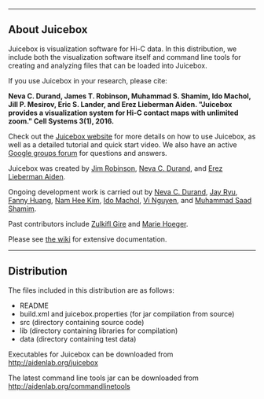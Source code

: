 --------------
About Juicebox
--------------
Juicebox is visualization software for Hi-C data.  In this distribution, we
include both the visualization software itself and command line tools for
creating and analyzing files that can be loaded into Juicebox.

If you use Juicebox in your research, please cite:

**Neva C. Durand, James T. Robinson, Muhammad S. Shamim, Ido Machol, Jill P. Mesirov, Eric S. Lander, and Erez Lieberman Aiden. "Juicebox provides a visualization system for Hi-C contact maps with unlimited zoom." Cell Systems 3(1), 2016.**

Check out the <a href="http://aidenlab.org/juicebox">Juicebox website</a>
for more details on how to use Juicebox, as well as a detailed
tutorial and quick start video. We also have an active <a href="https://groups.google.com/forum/#!forum/3d-genomics">
Google groups forum</a> for questions and answers.

Juicebox was created by
<a href="https://github.com/jrobinso">Jim Robinson</a>,
<a href="https://github.com/nchernia">Neva C. Durand</a>, and
<a href="http://www.erez.com/">Erez Lieberman Aiden</a>.

Ongoing development work is carried out by
<a href="https://github.com/nchernia">Neva C. Durand</a>,
<a href="https://github.com/bluejay9676">Jay Ryu</a>,
<a href="https://github.com/asddf123789">Fanny Huang</a>,
<a href="https://github.com/mikeehman">Nam Hee Kim</a>,
<a href="https://github.com/imachol">Ido Machol</a>,
<a href="https://github.com/nguyenkvi">Vi Nguyen</a>,
and <a href="https://github.com/sa501428">Muhammad Saad Shamim</a>.

Past contributors include
<a href="https://github.com/zgire">Zulkifl Gire</a> and
<a href="https://github.com/mhoeger">Marie Hoeger</a>.

Please see [the wiki](wiki) for extensive documentation.

------------
Distribution
------------
The files included in this distribution are as follows:
* README
* build.xml and juicebox.properties (for jar compilation from source)
* src (directory containing source code)
* lib (directory containing libraries for compilation)
* data (directory containing test data)

Executables for Juicebox can be downloaded from http://aidenlab.org/juicebox

The latest command line tools jar can be downloaded from http://aidenlab.org/commandlinetools
